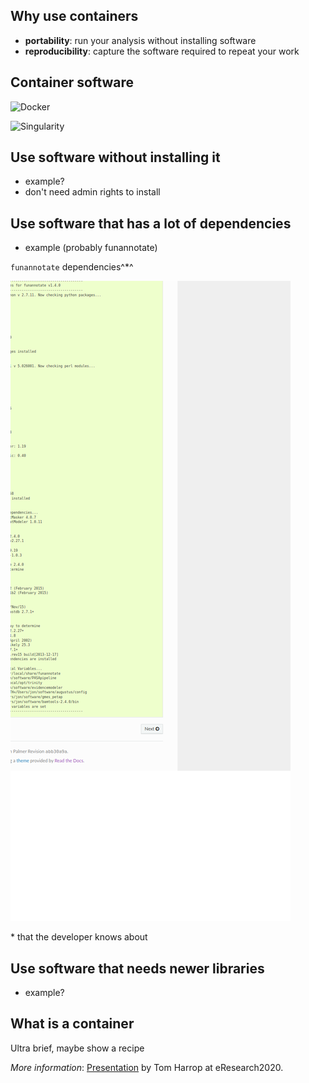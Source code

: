 ## Why use containers

- **portability**: run your analysis without installing software
- **reproducibility**: capture the software required to repeat your work

## Container software

![Docker](https://www.docker.com/sites/default/files/d8/2019-07/horizontal-logo-monochromatic-white.png)

![Singularity](https://sylabs.io/assets/svg/singularity-logo.svg)

## Use software without installing it

- example?
- don't need admin rights to install

## Use software that has a lot of dependencies

- example (probably funannotate)

`funannotate` dependencies^\*^

![](img/screenshot-funannotate.readthedocs.io-2020.06.25-16_06_44.png)

\* that the developer knows about

## Use software that needs newer libraries

- example?

## What is a container

Ultra brief, maybe show a recipe

*More information*: <a href="https://github.com/GenomicsAotearoa/Reproducible_Bioinformatics/blob/master/1.Introduction/slides.pdf">Presentation</a> by Tom Harrop at eResearch2020.
